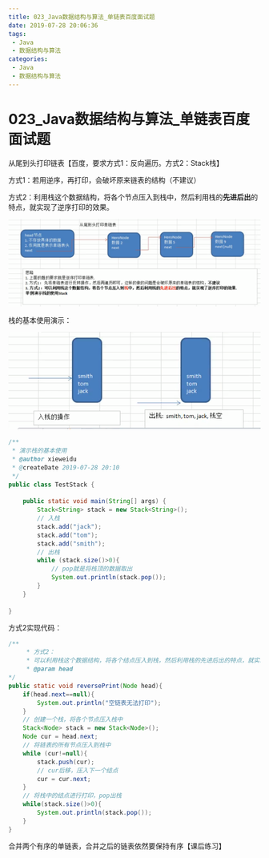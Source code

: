 ```yaml
---
title: 023_Java数据结构与算法_单链表百度面试题
date: 2019-07-28 20:06:36
tags: 
 - Java
 - 数据结构与算法
categories:
 - Java
 - 数据结构与算法
---
```


# 023_Java数据结构与算法_单链表百度面试题

从尾到头打印链表【百度，要求方式1：反向遍历。方式2：Stack栈】

方式1：若用逆序，再打印，会破坏原来链表的结构（不建议）

方式2：利用栈这个数据结构，将各个节点压入到栈中，然后利用栈的**先进后出**的特点，就实现了逆序打印的效果。



![从尾到头打印单链表](https://raw.githubusercontent.com/tomxwd/ImageHosting/master/blog/%E6%95%B0%E6%8D%AE%E7%BB%93%E6%9E%84/023%E4%BB%8E%E5%B0%BE%E5%88%B0%E5%A4%B4%E6%89%93%E5%8D%B0%E5%8D%95%E9%93%BE%E8%A1%A8.png)



栈的基本使用演示：

![栈的基本使用](https://raw.githubusercontent.com/tomxwd/ImageHosting/master/blog/%E6%95%B0%E6%8D%AE%E7%BB%93%E6%9E%84/023%E6%A0%88%E7%9A%84%E5%9F%BA%E6%9C%AC%E4%BD%BF%E7%94%A8.png)

```java
/**
 * 演示栈的基本使用
 * @author xieweidu
 * @createDate 2019-07-28 20:10
 */
public class TestStack {

    public static void main(String[] args) {
        Stack<String> stack = new Stack<String>();
        // 入栈
        stack.add("jack");
        stack.add("tom");
        stack.add("smith");
        // 出栈
        while (stack.size()>0){
            // pop就是将栈顶的数据取出
            System.out.println(stack.pop());
        }
    }

}
```



方式2实现代码：

```java
/**
     * 方式2：
     * 可以利用栈这个数据结构，将各个结点压入到栈，然后利用栈的先进后出的特点，就实现了逆序打印的效果
     * @param head
*/
public static void reversePrint(Node head){
    if(head.next==null){
        System.out.println("空链表无法打印");
    }
    // 创建一个栈，将各个节点压入栈中
    Stack<Node> stack = new Stack<Node>();
    Node cur = head.next;
    // 将链表的所有节点压入到栈中
    while (cur!=null){
        stack.push(cur);
        // cur后移，压入下一个结点
        cur = cur.next;
    }
    // 将栈中的结点进行打印，pop出栈
    while(stack.size()>0){
        System.out.println(stack.pop());
    }
}
```



合并两个有序的单链表，合并之后的链表依然要保持有序【课后练习】